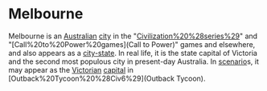 # Melbourne

Melbourne is an [Australian](Australian) [city](city) in the "[Civilization%20%28series%29](Civilization)" and "[Call%20to%20Power%20games](Call to Power)" games and elsewhere, and also appears as a [city-state](city-state). In real life, it is the state capital of Victoria and the second most populous city in present-day Australia.
In [scenario](scenario)s, it may appear as the [Victorian](Victorian) [capital](capital) in [Outback%20Tycoon%20%28Civ6%29](Outback Tycoon).